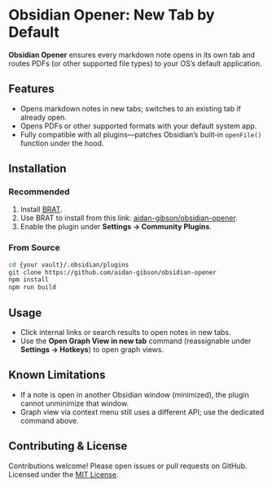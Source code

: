 # Obsidian Opener: New Tab by Default

**Obsidian Opener** ensures every markdown note opens in its own tab and routes PDFs (or other supported file types) to your OS’s default application.

## Features

- Opens markdown notes in new tabs; switches to an existing tab if already open.
- Opens PDFs or other supported formats with your default system app.
- Fully compatible with all plugins—patches Obsidian’s built‑in `openFile()` function under the hood.

## Installation

### Recommended
1. Install [BRAT](https://github.com/TfTHacker/obsidian42-brat).
2. Use BRAT to install from this link: [aidan-gibson/obsidian-opener](https://github.com/aidan-gibson/obsidian-opener).
3. Enable the plugin under **Settings → Community Plugins**.

### From Source
```sh
cd {your vault}/.obsidian/plugins
git clone https://github.com/aidan-gibson/obsidian-opener
npm install
npm run build
```

## Usage

- Click internal links or search results to open notes in new tabs.
- Use the **Open Graph View in new tab** command (reassignable under **Settings → Hotkeys**) to open graph views.

## Known Limitations

- If a note is open in another Obsidian window (minimized), the plugin cannot unminimize that window.
- Graph view via context menu still uses a different API; use the dedicated command above.

## Contributing & License

Contributions welcome! Please open issues or pull requests on GitHub. Licensed under the [MIT License](LICENSE).
